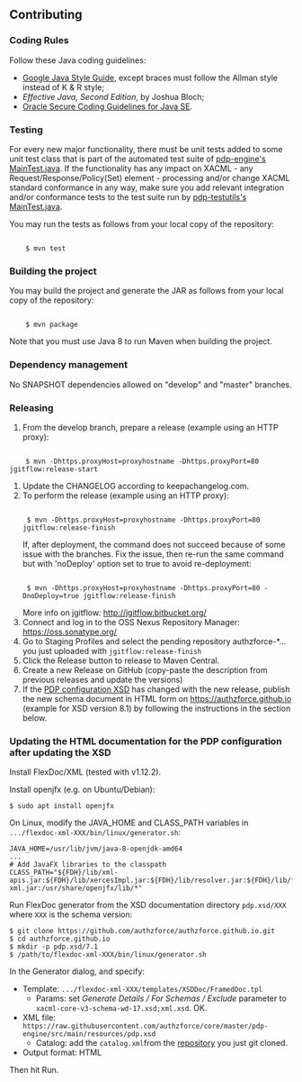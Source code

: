 ## Contributing
### Coding Rules
Follow these Java coding guidelines:
* [Google Java Style Guide](https://google.github.io/styleguide/javaguide.html), except braces must follow the Allman style instead of K & R style;
* *Effective Java, Second Edition*, by Joshua Bloch;
* [Oracle Secure Coding Guidelines for Java SE](http://www.oracle.com/technetwork/java/seccodeguide-139067.html).

### Testing
For every new major functionality, there must be unit tests added to some unit test class that is part of the automated test suite of [pdp-engine's MainTest.java](pdp-engine/src/test/java/org/ow2/authzforce/core/pdp/impl/test/MainTest.java). If the functionality has any impact on XACML - any Request/Response/Policy(Set) element - processing and/or change XACML standard conformance in any way, make sure you add relevant integration and/or conformance tests to the test suite run by [pdp-testutils's MainTest.java](pdp-testutils/src/test/java/org/ow2/authzforce/core/pdp/testutil/test/MainTest.java).

You may run the tests as follows from your local copy of the repository:
<pre><code>
    $ mvn test
</code></pre>

### Building the project

You may build the project and generate the JAR as follows from your local copy of the repository:
<pre><code>
    $ mvn package
</code></pre>

Note that you must use Java 8 to run Maven when building the project.

### Dependency management
No SNAPSHOT dependencies allowed on "develop" and "master" branches.

### Releasing
1. From the develop branch, prepare a release (example using an HTTP proxy):
<pre><code>
    $ mvn -Dhttps.proxyHost=proxyhostname -Dhttps.proxyPort=80 jgitflow:release-start
</code></pre>
1. Update the CHANGELOG according to keepachangelog.com.
2. To perform the release (example using an HTTP proxy):
   <pre><code>
    $ mvn -Dhttps.proxyHost=proxyhostname -Dhttps.proxyPort=80 jgitflow:release-finish
   </code></pre>
    If, after deployment, the command does not succeed because of some issue with the branches. Fix the issue, then re-run the same command but with 'noDeploy' option set to true to avoid re-deployment:
   <pre><code>
    $ mvn -Dhttps.proxyHost=proxyhostname -Dhttps.proxyPort=80 -DnoDeploy=true jgitflow:release-finish
   </code></pre>
   More info on jgitflow: http://jgitflow.bitbucket.org/
3. Connect and log in to the OSS Nexus Repository Manager: https://oss.sonatype.org/
4. Go to Staging Profiles and select the pending repository authzforce-*... you just uploaded with `jgitflow:release-finish`
5. Click the Release button to release to Maven Central.
6. Create a new Release on GitHub (copy-paste the description from previous releases and update the versions)
7. If the [PDP configuration XSD](pdp-engine/src/main/resources/pdp.xsd) has changed with the new release, publish the new schema document in HTML form on https://authzforce.github.io (example for XSD version 8.1) by following the instructions in the section below.

### Updating the HTML documentation for the PDP configuration after updating the XSD 
Install FlexDoc/XML (tested with v1.12.2). 

Install openjfx (e.g. on Ubuntu/Debian):
```
$ sudo apt install openjfx
```

On Linux, modify the JAVA_HOME and CLASS_PATH variables in `.../flexdoc-xml-XXX/bin/linux/generator.sh`:

```
JAVA_HOME=/usr/lib/jvm/java-8-openjdk-amd64
...
# Add JavaFX libraries to the classpath
CLASS_PATH="${FDH}/lib/xml-apis.jar:${FDH}/lib/xercesImpl.jar:${FDH}/lib/resolver.jar:${FDH}/lib/flexdoc-xml.jar:/usr/share/openjfx/lib/*"
```

Run FlexDoc generator from the XSD documentation directory `pdp.xsd/XXX` where `XXX` is the schema version:
```
$ git clone https://github.com/authzforce/authzforce.github.io.git
$ cd authzforce.github.io
$ mkdir -p pdp.xsd/7.1
$ /path/to/flexdoc-xml-XXX/bin/linux/generator.sh
```

In the Generator dialog, and specify:
- Template: `.../flexdoc-xml-XXX/templates/XSDDoc/FramedDoc.tpl`
  - Params: set *Generate Details / For Schemas / Exclude* parameter to `xacml-core-v3-schema-wd-17.xsd;xml.xsd`. OK.
- XML file: `https://raw.githubusercontent.com/authzforce/core/master/pdp-engine/src/main/resources/pdp.xsd`
  - Catalog: add the `catalog.xml`from the [repository](https://github.com/authzforce/authzforce.github.io.git) you just git cloned.
- Output format: HTML

Then hit Run.
